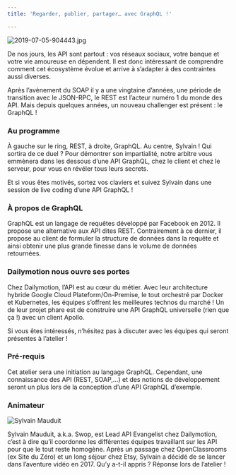 ```yaml
---
title: 'Regarder, publier, partager… avec GraphQL !'

---
```

![2019-07-05-904443.jpg](https://lexoyo.me/silexlabs.org//assets/2019-07-05-904443.jpg)

De nos jours, les API sont partout : vos réseaux sociaux, votre banque et votre vie amoureuse en dépendent. Il est donc intéressant de comprendre comment cet écosystème évolue et arrive à s’adapter à des contraintes aussi diverses.
<!-- more -->
Après l’avènement du SOAP il y a une vingtaine d’années, une période de transition avec le JSON-RPC, le REST est l’acteur numéro 1 du monde des API. Mais depuis quelques années, un nouveau challenger est présent : le GraphQL !

### Au programme

À gauche sur le ring, REST, à droite, GraphQL. Au centre, Sylvain ! Qui sortira de ce duel ? Pour démontrer son impartialité, notre arbitre vous emmènera dans les dessous d’une API GraphQL, chez le client et chez le serveur, pour vous en révéler tous leurs secrets.

Et si vous êtes motivés, sortez vos claviers et suivez Sylvain dans une session de live coding d’une API GraphQL !

###  À propos de GraphQL

GraphQL est un langage de requêtes développé par Facebook en 2012. Il propose une alternative aux API dites REST. Contrairement à ce dernier, il propose au client de formuler la structure de données dans la requête et ainsi obtenir une plus grande finesse dans le volume de données retournées.

### Dailymotion nous ouvre ses portes

Chez Dailymotion, l’API est au cœur du métier. Avec leur architecture hybride Google Cloud Plateform/On-Premise, le tout orchestré par Docker et Kubernetes, les équipes s’offrent les meilleures technos du marché ! Un de leur projet phare est de construire une API GraphQL universelle (rien que ça !) avec un client Apollo.

Si vous êtes intéressés, n’hésitez pas à discuter avec les équipes qui seront présentes à l’atelier !

### Pré-requis

Cet atelier sera une initiation au langage GraphQL. Cependant, une connaissance des API (REST, SOAP,…) et des notions de développement seront un plus lors de la conception d’une API GraphQL d’exemple.

### Animateur



![Sylvain Mauduit](https://lexoyo.me/silexlabs.org//assets/2019-07-05-345228.jpg)


Sylvain Mauduit, a.k.a. Swop, est Lead API Evangelist chez Dailymotion, c’est à dire qu’il coordonne les différentes équipes travaillant sur les API pour que le tout reste homogène. Après un passage chez OpenClassrooms (ex Site du Zéro) et un long séjour chez Etsy, Sylvain a décidé de se lancer dans l’aventure vidéo en 2017. Qu’y a-t-il appris ? Réponse lors de l’atelier !


